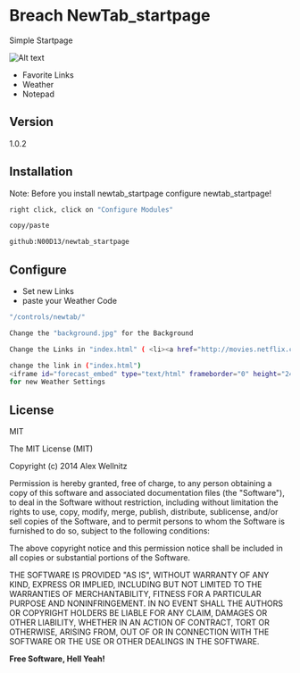 Breach NewTab_startpage
=========

Simple Startpage

![Alt text](http://i.imgur.com/zSCIbGr.png)

  - Favorite Links
  - Weather
  - Notepad



Version
----

1.0.2



Installation
--------------
Note: Before you install newtab_startpage configure newtab_startpage!

```sh
right click, click on "Configure Modules"

copy/paste

github:N00D13/newtab_startpage
```

Configure
---------

* Set new Links
* paste your Weather Code

```sh
"/controls/newtab/"

Change the "background.jpg" for the Background

Change the Links in "index.html" ( <li><a href="http://movies.netflix.com/WiHome">Netflix</a></li> )

change the link in ("index.html")
<iframe id="forecast_embed" type="text/html" frameborder="0" height="245" width="100%" src="http://forecast.io/embed/#lat=53.514967&lon=8.133128&name=Wilhelshaven%20Germany&units=si"> </iframe>
for new Weather Settings
```


License
----

MIT

The MIT License (MIT)

Copyright (c) 2014 Alex Wellnitz

Permission is hereby granted, free of charge, to any person obtaining a copy
of this software and associated documentation files (the "Software"), to deal
in the Software without restriction, including without limitation the rights
to use, copy, modify, merge, publish, distribute, sublicense, and/or sell
copies of the Software, and to permit persons to whom the Software is
furnished to do so, subject to the following conditions:

The above copyright notice and this permission notice shall be included in all
copies or substantial portions of the Software.

THE SOFTWARE IS PROVIDED "AS IS", WITHOUT WARRANTY OF ANY KIND, EXPRESS OR
IMPLIED, INCLUDING BUT NOT LIMITED TO THE WARRANTIES OF MERCHANTABILITY,
FITNESS FOR A PARTICULAR PURPOSE AND NONINFRINGEMENT. IN NO EVENT SHALL THE
AUTHORS OR COPYRIGHT HOLDERS BE LIABLE FOR ANY CLAIM, DAMAGES OR OTHER
LIABILITY, WHETHER IN AN ACTION OF CONTRACT, TORT OR OTHERWISE, ARISING FROM,
OUT OF OR IN CONNECTION WITH THE SOFTWARE OR THE USE OR OTHER DEALINGS IN THE
SOFTWARE.


**Free Software, Hell Yeah!**
